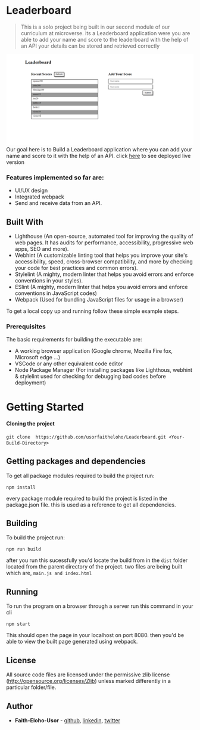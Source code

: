 # Leaderboard

> This is a solo project being built in our second module of our curriculum at microverse. its a Leaderboard application were you are able to add your name and score to the leaderboard with the help of an API your details can be stored and retrieved correctly

![screenshot](assets/demo2.PNG)
Our goal here is to Build a Leaderboard application where you can add your name and score to it with the help of an API. click [here](https://harlexkhal.github.io/Leaderboard/dist) to see deployed live version

### Features implemented so far are:

- UI/UX design
- Integrated webpack
- Send and receive data from an API.

## Built With

- Lighthouse (An open-source, automated tool for improving the quality of web pages. It has audits for performance, accessibility, progressive web apps, SEO and more).
- Webhint (A customizable linting tool that helps you improve your site's accessibility, speed, cross-browser compatibility, and more by checking your code for best practices and common errors).
- Stylelint (A mighty, modern linter that helps you avoid errors and enforce conventions in your styles).
- ESlint (A mighty, modern linter that helps you avoid errors and enforce conventions in JavaScript codes)
- Webpack (Used for bundling JavaScript files for usage in a browser)

To get a local copy up and running follow these simple example steps.

### Prerequisites

The basic requirements for building the executable are:

- A working browser application (Google chrome, Mozilla Fire fox, Microsoft edge ...)
- VSCode or any other equivalent code editor
- Node Package Manager (For installing packages like Lighthous, webhint & stylelint used for checking for debugging bad codes before deployment)

# Getting Started

#### Cloning the project

```
git clone  https://github.com/usorfaitheloho/Leaderboard.git <Your-Build-Directory>
```

## Getting packages and dependencies
To get all package modules required to build the project run:
```
npm install
```
every package module required to build the project is listed in the package.json file. this is used as a reference to get all dependencies.

## Building 

To build the project run:
```
npm run build
```
after you run this sucessfully you'd locate the build from in the ```dist``` folder located from the parent directory of the project. two files are being built which are, ```main.js and index.html```

## Running

To run the program on a browser through a server run this command in your cli
```
npm start
```
This should open the page in your localhost on port 8080. then you'd be able to view the built page generated using webpack.

## License

All source code files are licensed under the permissive zlib license
(http://opensource.org/licenses/Zlib) unless marked differently in a particular folder/file.

## Author
- **Faith-Eloho-Usor** - [github](https://github.com/usorfaitheloho), [linkedin](https://www.linkedin.com/in/faith-usor), [twitter](https://twitter.com/faithusor16)